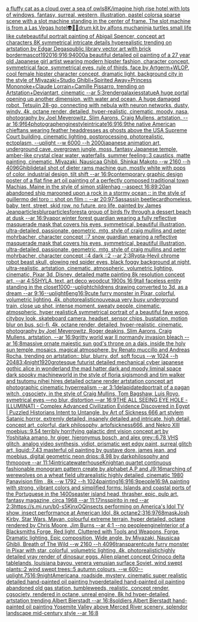 [a fluffy cat as a cloud over a sea of owls](https://www.ebank.nz/aiartgenerator?category=a%20fluffy%20cat%20as%20a%20cloud%20over%20a%20sea%20of%20owls)[8K](https://www.ebank.nz/aiartgenerator?category=8K)[/imagine high rise hotel with lots of windows, fantasy, surreal, western, illustration, pastel colors](https://www.ebank.nz/aiartgenerator?category=/imagine%20high%20rise%20hotel%20with%20lots%20of%20windows%2C%20fantasy%2C%20surreal%2C%20western%2C%20illustration%2C%20pastel%20colors)[a sparse scene with a slot machine standing in the center of frame. The slot machine is from a Las Vegas hotel](https://www.ebank.nz/aiartgenerator?category=a%20sparse%20scene%20with%20a%20slot%20machine%20standing%20in%20the%20center%20of%20frame.%20The%20slot%20machine%20is%20from%20a%20Las%20Vegas%20hotel)[👽🤖💀](https://www.ebank.nz/aiartgenerator?category=%F0%9F%91%BD%F0%9F%A4%96%F0%9F%92%80)[drum kit by alfons mucha](https://www.ebank.nz/aiartgenerator?category=drum%20kit%20by%20alfons%20mucha)[ninja turtles small life like cute](https://www.ebank.nz/aiartgenerator?category=ninja%20turtles%20small%20life%20like%20cute)[beautiful portrait painting of Abigail Spencer, concept art characters 8K symmetrical intricate details hyperealistic trending on artstation by Edgar Degas](https://www.ebank.nz/aiartgenerator?category=beautiful%20portrait%20painting%20of%20Abigail%20Spencer%2C%20concept%20art%20characters%208K%20symmetrical%20intricate%20details%20hyperealistic%20trending%20on%20artstation%20by%20Edgar%20Degas)[public library vector art with brick border](https://www.ebank.nz/aiartgenerator?category=public%20library%20vector%20art%20with%20brick%20border)[mascot](https://www.ebank.nz/aiartgenerator?category=mascot)[1920](https://www.ebank.nz/aiartgenerator?category=1920)[16:9](https://www.ebank.nz/aiartgenerator?category=16%3A9)[16:9](https://www.ebank.nz/aiartgenerator?category=16%3A9)[4000](https://www.ebank.nz/aiartgenerator?category=4000)[a beautiful detailed oil painting of a 27 year old Japanese girl artist wearing modern hipster fashion, character concept, symmetrical face, symmetrical eyes, rule of thirds, face by Artgerm+WLOP, cool female hipster character concept, dramatic light, background city in the style of Miyazaki+Studio Ghibli+Spirited Away+Princess Mononoke+Claude Lorrain+Camille Pissarro, trending on Artstation+Deviantart, cinematic --ar 5:3](https://www.ebank.nz/aiartgenerator?category=a%20beautiful%20detailed%20oil%20painting%20of%20a%2027%20year%20old%20Japanese%20girl%20artist%20wearing%20modern%20hipster%20fashion%2C%20character%20concept%2C%20symmetrical%20face%2C%20symmetrical%20eyes%2C%20rule%20of%20thirds%2C%20face%20by%20Artgerm%2BWLOP%2C%20cool%20female%20hipster%20character%20concept%2C%20dramatic%20light%2C%20background%20city%20in%20the%20style%20of%20Miyazaki%2BStudio%20Ghibli%2BSpirited%20Away%2BPrincess%20Mononoke%2BClaude%20Lorrain%2BCamille%20Pissarro%2C%20trending%20on%20Artstation%2BDeviantart%2C%20cinematic%20--ar%205%3A3)[render](https://www.ebank.nz/aiartgenerator?category=render)[galaxies](https://www.ebank.nz/aiartgenerator?category=galaxies)[statue](https://www.ebank.nz/aiartgenerator?category=statue)[A huge portal opening up another dimension, with water and ocean, A huge damaged robot, Tetsujin 28-go, connecting with nebula with neuron networks,  dusty, windy, 4k, octane render, detailed, hyper-realistic, cinematic, moody, nasa, photography by Joel Meyerowitz, Slim Aarons, Craig Mullens, artstation, --ar 16:9](https://www.ebank.nz/aiartgenerator?category=A%20huge%20portal%20opening%20up%20another%20dimension%2C%20with%20water%20and%20ocean%2C%20A%20huge%20damaged%20robot%2C%20Tetsujin%2028-go%2C%20connecting%20with%20nebula%20with%20neuron%20networks%2C%20%20dusty%2C%20windy%2C%204k%2C%20octane%20render%2C%20detailed%2C%20hyper-realistic%2C%20cinematic%2C%20moody%2C%20nasa%2C%20photography%20by%20Joel%20Meyerowitz%2C%20Slim%20Aarons%2C%20Craig%20Mullens%2C%20artstation%2C%20--ar%2016%3A9)[f64](https://www.ebank.nz/aiartgenerator?category=f64)[photograph](https://www.ebank.nz/aiartgenerator?category=photograph)[engine](https://www.ebank.nz/aiartgenerator?category=engine)[style](https://www.ebank.nz/aiartgenerator?category=style)[intricate](https://www.ebank.nz/aiartgenerator?category=intricate)[16:9](https://www.ebank.nz/aiartgenerator?category=16%3A9)[16:9](https://www.ebank.nz/aiartgenerator?category=16%3A9)[the native American chieftans wearing feather headdresses as ghosts above the USA Supreme Court building, cinematic lighting, postprocessing, photorealistic, ectoplasm, --uplight --w 6000 --h 2000](https://www.ebank.nz/aiartgenerator?category=the%20native%20American%20chieftans%20wearing%20feather%20headdresses%20as%20ghosts%20above%20the%20USA%20Supreme%20Court%20building%2C%20cinematic%20lighting%2C%20postprocessing%2C%20photorealistic%2C%20ectoplasm%2C%20--uplight%20--w%206000%20--h%202000)[japanese animation art, underground cave, overgrown jungle, moss, fantasy Japanese temple, amber-like crystal clear water, waterfalls, summer feeling::3 caustics, matte painting, cinematic, Miyazaki, Nausicaa Ghibli, Shinkai Makoto --w 2160  --h 4096](https://www.ebank.nz/aiartgenerator?category=japanese%20animation%20art%2C%20underground%20cave%2C%20overgrown%20jungle%2C%20moss%2C%20fantasy%20Japanese%20temple%2C%20amber-like%20crystal%20clear%20water%2C%20waterfalls%2C%20summer%20feeling%3A%3A3%20caustics%2C%20matte%20painting%2C%20cinematic%2C%20Miyazaki%2C%20Nausicaa%20Ghibli%2C%20Shinkai%20Makoto%20--w%202160%20%20--h%204096)[Ghibli](https://www.ebank.nz/aiartgenerator?category=Ghibli)[detail shot of dieter rams machine gun, mostly white with pops of color, industrial design, tilt shift --ar 16:9](https://www.ebank.nz/aiartgenerator?category=detail%20shot%20of%20dieter%20rams%20machine%20gun%2C%20mostly%20white%20with%20pops%20of%20color%2C%20industrial%20design%2C%20tilt%20shift%20--ar%2016%3A9)[contemporary graphic design poster of a flat fine art oil painting of a perfectly composed traditional town Machias, Maine in the style of simon stålenhag --aspect 16:8](https://www.ebank.nz/aiartgenerator?category=contemporary%20graphic%20design%20poster%20of%20a%20flat%20fine%20art%20oil%20painting%20of%20a%20perfectly%20composed%20traditional%20town%20Machias%2C%20Maine%20in%20the%20style%20of%20simon%20st%C3%A5lenhag%20--aspect%2016%3A8)[9:20](https://www.ebank.nz/aiartgenerator?category=9%3A20)[an abandoned ship marooned upon a rock in a stormy ocean :: in the style of guillermo del toro :: shot on film :: --ar 20:9](https://www.ebank.nz/aiartgenerator?category=an%20abandoned%20ship%20marooned%20upon%20a%20rock%20in%20a%20stormy%20ocean%20%3A%3A%20in%20the%20style%20of%20guillermo%20del%20toro%20%3A%3A%20shot%20on%20film%20%3A%3A%20--ar%2020%3A9)[7:5](https://www.ebank.nz/aiartgenerator?category=7%3A5)[assassin beetle](https://www.ebank.nz/aiartgenerator?category=assassin%20beetle)[card](https://www.ebank.nz/aiartgenerator?category=card)[homeless, baby, tent, street, skid row, no future, pro life, painted by James Jean](https://www.ebank.nz/aiartgenerator?category=homeless%2C%20baby%2C%20tent%2C%20street%2C%20skid%20row%2C%20no%20future%2C%20pro%20life%2C%20painted%20by%20James%20Jean)[particles](https://www.ebank.nz/aiartgenerator?category=particles)[blur](https://www.ebank.nz/aiartgenerator?category=blur)[particles](https://www.ebank.nz/aiartgenerator?category=particles)[forest](https://www.ebank.nz/aiartgenerator?category=forest)[a group of birds fly through a dessert beach at dusk --ar 16:9](https://www.ebank.nz/aiartgenerator?category=a%20group%20of%20birds%20fly%20through%20a%20dessert%20beach%20at%20dusk%20--ar%2016%3A9)[vapor,](https://www.ebank.nz/aiartgenerator?category=vapor%2C)[winter forest guardian wearing a fully reflective masquerade mask that covers his eyes, symmetrical, beautiful illustration, ultra-detailed, passionate, geometric, mtg, style of craig mullins and peter mohrbacher, character concept ::7 snow guardian wearing a reflective masquerade mask that covers his eyes, symmetrical, beautiful illustration, ultra-detailed, passionate, geometric, mtg, style of craig mullins and peter mohrbacher, character concept ::4 dark ::2 --ar 2:3](https://www.ebank.nz/aiartgenerator?category=winter%20forest%20guardian%20wearing%20a%20fully%20reflective%20masquerade%20mask%20that%20covers%20his%20eyes%2C%20symmetrical%2C%20beautiful%20illustration%2C%20ultra-detailed%2C%20passionate%2C%20geometric%2C%20mtg%2C%20style%20of%20craig%20mullins%20and%20peter%20mohrbacher%2C%20character%20concept%20%3A%3A7%20snow%20guardian%20wearing%20a%20reflective%20masquerade%20mask%20that%20covers%20his%20eyes%2C%20symmetrical%2C%20beautiful%20illustration%2C%20ultra-detailed%2C%20passionate%2C%20geometric%2C%20mtg%2C%20style%20of%20craig%20mullins%20and%20peter%20mohrbacher%2C%20character%20concept%20%3A%3A4%20dark%20%3A%3A2%20--ar%202%3A3)[Ryota-H](https://www.ebank.nz/aiartgenerator?category=Ryota-H)[evil chrome robot beast skull, glowing red spider eyes, black foggy background at night, ultra-realistic, artstation, cinematic, atmospheric, volumetric lighting, cinematic, Pixar 3d, Disney, detailed matte painting 8k resolution concept art, --ar 4:5](https://www.ebank.nz/aiartgenerator?category=evil%20chrome%20robot%20beast%20skull%2C%20glowing%20red%20spider%20eyes%2C%20black%20foggy%20background%20at%20night%2C%20ultra-realistic%2C%20artstation%2C%20cinematic%2C%20atmospheric%2C%20volumetric%20lighting%2C%20cinematic%2C%20Pixar%203d%2C%20Disney%2C%20detailed%20matte%20painting%208k%20resolution%20concept%20art%2C%20--ar%204%3A5)[SHYLA, text, art deco woodcut 1900s 16:9](https://www.ebank.nz/aiartgenerator?category=SHYLA%2C%20text%2C%20art%20deco%20woodcut%201900s%2016%3A9)[tall faceless entity standing in the closet](https://www.ebank.nz/aiartgenerator?category=tall%20faceless%20entity%20standing%20in%20the%20closet)[1000](https://www.ebank.nz/aiartgenerator?category=1000)[--uplight](https://www.ebank.nz/aiartgenerator?category=--uplight)[childrens drawing converted to 3d, as a dream --ar 9:16](https://www.ebank.nz/aiartgenerator?category=childrens%20drawing%20converted%20to%203d%2C%20as%20a%20dream%20--ar%209%3A16)[--uplight](https://www.ebank.nz/aiartgenerator?category=--uplight)[6](https://www.ebank.nz/aiartgenerator?category=6)[eng](https://www.ebank.nz/aiartgenerator?category=eng)[16:9](https://www.ebank.nz/aiartgenerator?category=16%3A9)[cute furry monster in Pixar, colorful, volumetric lighting, 4k, photorealistic](https://www.ebank.nz/aiartgenerator?category=cute%20furry%20monster%20in%20Pixar%2C%20colorful%2C%20volumetric%20lighting%2C%204k%2C%20photorealistic)[nouveau](https://www.ebank.nz/aiartgenerator?category=nouveau)[a very busy underground train, close up shot, intense moment, sweaty people, cinematic, atmospheric, hyper realistic](https://www.ebank.nz/aiartgenerator?category=a%20very%20busy%20underground%20train%2C%20close%20up%20shot%2C%20intense%20moment%2C%20sweaty%20people%2C%20cinematic%2C%20atmospheric%2C%20hyper%20realistic)[A symmetrical portrait of a beautiful faye wong, cityboy look, skateboard camera, headset, sensor chips, bustation, motion blur on bus, sci-fi, 4k, octane render, detailed, hyper-realistic, cinematic, photography by Joel Meyerowitz, Roger deakins, Slim Aarons, Craig Mullens, artstation, --ar 16:9](https://www.ebank.nz/aiartgenerator?category=A%20symmetrical%20portrait%20of%20a%20beautiful%20faye%20wong%2C%20cityboy%20look%2C%20skateboard%20camera%2C%20headset%2C%20sensor%20chips%2C%20bustation%2C%20motion%20blur%20on%20bus%2C%20sci-fi%2C%204k%2C%20octane%20render%2C%20detailed%2C%20hyper-realistic%2C%20cinematic%2C%20photography%20by%20Joel%20Meyerowitz%2C%20Roger%20deakins%2C%20Slim%20Aarons%2C%20Craig%20Mullens%2C%20artstation%2C%20--ar%2016%3A9)[gritty world war II normandy invasion bleach --ar 16:8](https://www.ebank.nz/aiartgenerator?category=gritty%20world%20war%20II%20normandy%20invasion%20bleach%20--ar%2016%3A8)[massive ornate majestic sun god's throne on a dais, inside the holy sun temple, mosaics, magical atmosphere, by Renato muccillo and Andreas Rocha, trending on artstation:: blur, blurry, dof, soft focus --w 1024 --h 2048](https://www.ebank.nz/aiartgenerator?category=massive%20ornate%20majestic%20sun%20god%27s%20throne%20on%20a%20dais%2C%20inside%20the%20holy%20sun%20temple%2C%20mosaics%2C%20magical%20atmosphere%2C%20by%20Renato%20muccillo%20and%20Andreas%20Rocha%2C%20trending%20on%20artstation%3A%3A%20blur%2C%20blurry%2C%20dof%2C%20soft%20focus%20--w%201024%20--h%202048)[3:4](https://www.ebank.nz/aiartgenerator?category=3%3A4)[night](https://www.ebank.nz/aiartgenerator?category=night)[1920](https://www.ebank.nz/aiartgenerator?category=1920)[grotesque futurist detailed mechanical cyber japanese gothic alice in wonderland the mad hatter dark and moody liminal space dark spooky machineworld in the style of floria sigismondi and tim walker and tsutomu nihei hires detailed octane render artstation concept art photographic cinematic hyperrealism --ar 3:1](https://www.ebank.nz/aiartgenerator?category=grotesque%20futurist%20detailed%20mechanical%20cyber%20japanese%20gothic%20alice%20in%20wonderland%20the%20mad%20hatter%20dark%20and%20moody%20liminal%20space%20dark%20spooky%20machineworld%20in%20the%20style%20of%20floria%20sigismondi%20and%20tim%20walker%20and%20tsutomu%20nihei%20hires%20detailed%20octane%20render%20artstation%20concept%20art%20photographic%20cinematic%20hyperrealism%20--ar%203%3A1)[delapidated](https://www.ebank.nz/aiartgenerator?category=delapidated)[portrait of a pagan witch, cgsociety, in the style of  Craig Mullins, Tom Bagshaw, Luis Royo, symetrical eyes —no blur, distortion —ar 16:9](https://www.ebank.nz/aiartgenerator?category=portrait%20of%20a%20pagan%20witch%2C%20cgsociety%2C%20in%20the%20style%20of%20%20Craig%20Mullins%2C%20Tom%20Bagshaw%2C%20Luis%20Royo%2C%20symetrical%20eyes%20%E2%80%94no%20blur%2C%20distortion%20%E2%80%94ar%2016%3A9)[THE ALL SEEING EYE HOLE - ILLUMINATI - Complex Advanced Civilization Evidence Discovered in Egypt | Puzzled Historians Intent to Untangle, by Art of Sickness 666 art stylem Satanic horror, extremly detailed, insanely detailed and intricate, high detail, concept art, colorful, dark philosophy, artofsickness666, and Nekro XIII moebius::9.54 terribly horrifying galactic dmt vision concept art by Yoshitaka amano, hr giger, hieronymus bosch, and alex grey::6.78 VHS glitch, analog video synthesis, vidiot, prismatic wet edgy paint, surreal glitch art, liquid::7.43 masterful oil painting by gustave dore, james jean, and moebius, digital geometric neon drips::8.98 by darkphilosophy and thmooove --ar 11:14](https://www.ebank.nz/aiartgenerator?category=THE%20ALL%20SEEING%20EYE%20HOLE%20-%20ILLUMINATI%20-%20Complex%20Advanced%20Civilization%20Evidence%20Discovered%20in%20Egypt%20%7C%20Puzzled%20Historians%20Intent%20to%20Untangle%2C%20by%20Art%20of%20Sickness%20666%20art%20stylem%20Satanic%20horror%2C%20extremly%20detailed%2C%20insanely%20detailed%20and%20intricate%2C%20high%20detail%2C%20concept%20art%2C%20colorful%2C%20dark%20philosophy%2C%20artofsickness666%2C%20and%20Nekro%20XIII%20moebius%3A%3A9.54%20terribly%20horrifying%20galactic%20dmt%20vision%20concept%20art%20by%20Yoshitaka%20amano%2C%20hr%20giger%2C%20hieronymus%20bosch%2C%20and%20alex%20grey%3A%3A6.78%20VHS%20glitch%2C%20analog%20video%20synthesis%2C%20vidiot%2C%20prismatic%20wet%20edgy%20paint%2C%20surreal%20glitch%20art%2C%20liquid%3A%3A7.43%20masterful%20oil%20painting%20by%20gustave%20dore%2C%20james%20jean%2C%20and%20moebius%2C%20digital%20geometric%20neon%20drips%3A%3A8.98%20by%20darkphilosophy%20and%20thmooove%20--ar%2011%3A14)[intricate](https://www.ebank.nz/aiartgenerator?category=intricate)[waterhouse](https://www.ebank.nz/aiartgenerator?category=waterhouse)[Knight](https://www.ebank.nz/aiartgenerator?category=Knight)[an quartet continuous fashionable monogram pattern create by alphabet A,P and J](https://www.ebank.nz/aiartgenerator?category=an%20quartet%20continuous%20fashionable%20monogram%20pattern%20create%20by%20alphabet%20A%2CP%20and%20J)[9:16](https://www.ebank.nz/aiartgenerator?category=9%3A16)[marching of werewolves on a wheat field ultrarealistic highly detailed, cinematic 1980  Panavision film , 8k --w 1792 --h 1024](https://www.ebank.nz/aiartgenerator?category=marching%20of%20werewolves%20on%20a%20wheat%20field%20ultrarealistic%20highly%20detailed%2C%20cinematic%201980%20%20Panavision%20film%20%2C%208k%20--w%201792%20--h%201024)[painting](https://www.ebank.nz/aiartgenerator?category=painting)[16:9](https://www.ebank.nz/aiartgenerator?category=16%3A9)[16:9](https://www.ebank.nz/aiartgenerator?category=16%3A9)[people](https://www.ebank.nz/aiartgenerator?category=people)[16:9](https://www.ebank.nz/aiartgenerator?category=16%3A9)[A painting with strong, vibrant colors and simplified forms: Islands and coastal ports of the Portuguese in the 1400s](https://www.ebank.nz/aiartgenerator?category=A%20painting%20with%20strong%2C%20vibrant%20colors%20and%20simplified%20forms%3A%20Islands%20and%20coastal%20ports%20of%20the%20Portuguese%20in%20the%201400s)[easter island head, thrasher, epic, pulp art, fantasy magazine, circa 1968 --ar 11:17](https://www.ebank.nz/aiartgenerator?category=easter%20island%20head%2C%20thrasher%2C%20epic%2C%20pulp%20art%2C%20fantasy%20magazine%2C%20circa%201968%20--ar%2011%3A17)[insspirito in red --ar 2:3](https://www.ebank.nz/aiartgenerator?category=insspirito%20in%20red%20--ar%202%3A3)[<https://s.mj.run/b0-s5KjnxOQ>](https://www.ebank.nz/aiartgenerator?category=%3Chttps%3A//s.mj.run/b0-s5KjnxOQ%3E)[insects performing on America's Idol TV show, insect performance at American Idol, 8k octane](https://www.ebank.nz/aiartgenerator?category=insects%20performing%20on%20America%27s%20Idol%20TV%20show%2C%20insect%20performance%20at%20American%20Idol%2C%208k%20octane)[2:3](https://www.ebank.nz/aiartgenerator?category=2%3A3)[16:9](https://www.ebank.nz/aiartgenerator?category=16%3A9)[768](https://www.ebank.nz/aiartgenerator?category=768)[mask](https://www.ebank.nz/aiartgenerator?category=mask)[Josh Kirby, Star Wars, Mayan, colourful extreme terrain, hyper detailed, octane rendered by Chris Moore, Jim Burns --ar 4:1 --no people](https://www.ebank.nz/aiartgenerator?category=Josh%20Kirby%2C%20Star%20Wars%2C%20Mayan%2C%20colourful%20extreme%20terrain%2C%20hyper%20detailed%2C%20octane%20rendered%20by%20Chris%20Moore%2C%20Jim%20Burns%20--ar%204%3A1%20--no%20people)[engine](https://www.ebank.nz/aiartgenerator?category=engine)[Interior of a Blacksmiths Forge, Red light, Cluttered with Tools and Weapons, Forge, Dramatic lighting, Epic composition, Wide angle, by Miyazaki, Nausicaa Ghibli, Breath of The Wild --w 2160  --h 4096](https://www.ebank.nz/aiartgenerator?category=Interior%20of%20a%20Blacksmiths%20Forge%2C%20Red%20light%2C%20Cluttered%20with%20Tools%20and%20Weapons%2C%20Forge%2C%20Dramatic%20lighting%2C%20Epic%20composition%2C%20Wide%20angle%2C%20by%20Miyazaki%2C%20Nausicaa%20Ghibli%2C%20Breath%20of%20The%20Wild%20--w%202160%20%20--h%204096)[transparent](https://www.ebank.nz/aiartgenerator?category=transparent)[cute furry monster in Pixar with star, colorful, volumetric lighting, 4k, photorealistic](https://www.ebank.nz/aiartgenerator?category=cute%20furry%20monster%20in%20Pixar%20with%20star%2C%20colorful%2C%20volumetric%20lighting%2C%204k%2C%20photorealistic)[highly detailed vray render of dinosaur eggs, Alien planet concept Orinoco delta tablelands, louisiana bayou, venera venusian surface Soviet, wind swept plants::2 wind swept trees::5 autumn colours, --w 600](https://www.ebank.nz/aiartgenerator?category=highly%20detailed%20vray%20render%20of%20dinosaur%20eggs%2C%20Alien%20planet%20concept%20Orinoco%20delta%20tablelands%2C%20louisiana%20bayou%2C%20venera%20venusian%20surface%20Soviet%2C%20wind%20swept%20plants%3A%3A2%20wind%20swept%20trees%3A%3A5%20autumn%20colours%2C%20--w%20600)[--uplight](https://www.ebank.nz/aiartgenerator?category=--uplight)[.75](https://www.ebank.nz/aiartgenerator?category=.75)[16:9](https://www.ebank.nz/aiartgenerator?category=16%3A9)[night](https://www.ebank.nz/aiartgenerator?category=night)[Americana, roadside, mystery, cinematic super realistic detailed hand-painted oil painting  hyperdetailed hand-painted oil painting  abandoned old gas station, tumbleweeds,  realistic,  concept render, cgsociety, rendered in octane, unreal engine, 8k hd hyper-detailed, artstation trending Albert Bierstadt --ar 16:8](https://www.ebank.nz/aiartgenerator?category=Americana%2C%20roadside%2C%20mystery%2C%20cinematic%20super%20realistic%20detailed%20hand-painted%20oil%20painting%20%20hyperdetailed%20hand-painted%20oil%20painting%20%20abandoned%20old%20gas%20station%2C%20tumbleweeds%2C%20%20realistic%2C%20%20concept%20render%2C%20cgsociety%2C%20rendered%20in%20octane%2C%20unreal%20engine%2C%208k%20hd%20hyper-detailed%2C%20artstation%20trending%20Albert%20Bierstadt%20--ar%2016%3A8)[soldiers Albert Bierstadt hand-painted oil painting Yosemite Valley above Merced River scenery, splendor landscape mid-century style --ar 16:8](https://www.ebank.nz/aiartgenerator?category=soldiers%20Albert%20Bierstadt%20hand-painted%20oil%20painting%20Yosemite%20Valley%20above%20Merced%20River%20scenery%2C%20splendor%20landscape%20mid-century%20style%20--ar%2016%3A8)